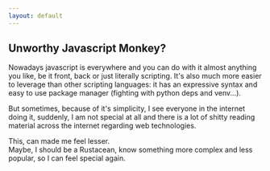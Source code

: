 ```yaml
---
layout: default
---
```

## Unworthy Javascript Monkey?

Nowadays javascript is everywhere and you can do with it almost anything you like, be it front, back or just literally scripting. It's also much more easier to leverage than other scripting languages: it has an expressive syntax and easy to use package manager (fighting with python deps and venv...).  

But sometimes, because of it's simplicity, I see everyone in the internet doing it, suddenly, I am not special at all and there is a lot of shitty reading material across the internet regarding web technologies. 

This, can made me feel lesser.  
Maybe, I should be a Rustacean, know something more complex and less popular, so I can feel special again. 
